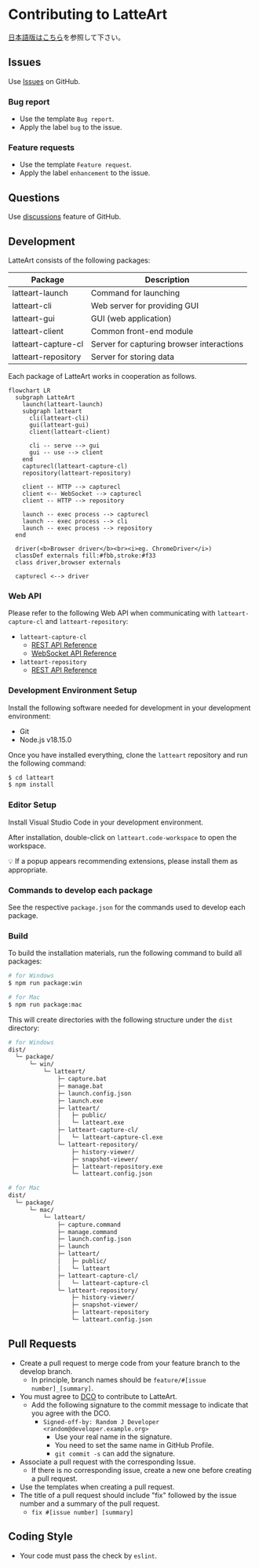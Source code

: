 # Contributing to LatteArt

[日本語版はこちら](contributing_ja.md)を参照して下さい。

## Issues

Use [Issues](https://github.com/latteart-org/latteart/issues) on GitHub.

### Bug report

- Use the template `Bug report`.
- Apply the label `bug` to the issue.

### Feature requests

- Use the template `Feature request`.
- Apply the label `enhancement` to the issue.

## Questions

Use [discussions](https://github.com/latteart-org/latteart/discussions) feature of GitHub.

## Development

LatteArt consists of the following packages:

| Package             | Description                               |
| ------------------- | ----------------------------------------- |
| latteart-launch     | Command for launching                     |
| latteart-cli        | Web server for providing GUI              |
| latteart-gui        | GUI (web application)                     |
| latteart-client     | Common front-end module                   |
| latteart-capture-cl | Server for capturing browser interactions |
| latteart-repository | Server for storing data                   |

Each package of LatteArt works in cooperation as follows.

```mermaid
flowchart LR
  subgraph LatteArt
    launch(latteart-launch)
    subgraph latteart
      cli(latteart-cli)
      gui(latteart-gui)
      client(latteart-client)

      cli -- serve --> gui
      gui -- use --> client
    end
    capturecl(latteart-capture-cl)
    repository(latteart-repository)

    client -- HTTP --> capturecl
    client <-- WebSocket --> capturecl
    client -- HTTP --> repository

    launch -- exec process --> capturecl
    launch -- exec process --> cli
    launch -- exec process --> repository
  end

  driver(<b>Browser driver</b><br><i>eg. ChromeDriver</i>)
  classDef externals fill:#fbb,stroke:#f33
  class driver,browser externals

  capturecl <--> driver
```

### Web API

Please refer to the following Web API when communicating with `latteart-capture-cl` and `latteart-repository`:

- `latteart-capture-cl`
  - [REST API Reference](https://latteart-org.github.io/latteart/docs/api/latteart-capture-cl/rest/)
  - [WebSocket API Reference](../packages/latteart-capture-cl/docs/api/websocket.md)
- `latteart-repository`
  - [REST API Reference](https://latteart-org.github.io/latteart/docs/api/latteart-repository/rest/)

### Development Environment Setup

Install the following software needed for development in your development environment:

- Git
- Node.js v18.15.0

Once you have installed everything, clone the `latteart` repository and run the following command:

```bash
$ cd latteart
$ npm install
```

### Editor Setup

Install Visual Studio Code in your development environment.

After installation, double-click on `latteart.code-workspace` to open the workspace.

:bulb: If a popup appears recommending extensions, please install them as appropriate.

### Commands to develop each package

See the respective `package.json` for the commands used to develop each package.

### Build

To build the installation materials, run the following command to build all packages:

```bash
# for Windows
$ npm run package:win

# for Mac
$ npm run package:mac
```

This will create directories with the following structure under the `dist` directory:

```bash
# for Windows
dist/
  └─ package/
      └─ win/
          └─ latteart/
              ├─ capture.bat
              ├─ manage.bat
              ├─ launch.config.json
              ├─ launch.exe
              ├─ latteart/
              │   ├─ public/
              │   └─ latteart.exe
              ├─ latteart-capture-cl/
              │   └─ latteart-capture-cl.exe
              └─ latteart-repository/
                  ├─ history-viewer/
                  ├─ snapshot-viewer/
                  ├─ latteart-repository.exe
                  └─ latteart.config.json

# for Mac
dist/
  └─ package/
      └─ mac/
          └─ latteart/
              ├─ capture.command
              ├─ manage.command
              ├─ launch.config.json
              ├─ launch
              ├─ latteart/
              │   ├─ public/
              │   └─ latteart
              ├─ latteart-capture-cl/
              │   └─ latteart-capture-cl
              └─ latteart-repository/
                  ├─ history-viewer/
                  ├─ snapshot-viewer/
                  ├─ latteart-repository
                  └─ latteart.config.json
```

## Pull Requests

- Create a pull request to merge code from your feature branch to the develop branch.
  - In principle, branch names should be `feature/#[issue number]_[summary]`.
- You must agree to [DCO](https://developercertificate.org/) to contribute to LatteArt.
  - Add the following signature to the commit message to indicate that you agree with the DCO.
    - `Signed-off-by: Random J Developer <random@developer.example.org>`
      - Use your real name in the signature.
      - You need to set the same name in GitHub Profile.
      - `git commit -s` can add the signature.
- Associate a pull request with the corresponding Issue.
  - If there is no corresponding issue, create a new one before creating a pull request.
- Use the templates when creating a pull request.
- The title of a pull request should include "fix" followed by the issue number and a summary of the pull request.
  - `fix #[issue number] [summary]`

## Coding Style

- Your code must pass the check by `eslint`.

